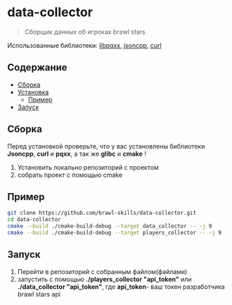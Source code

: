 # data-collector
>Сборщик данных об игроках brawl stars

Использованные библиотеки: [libpqxx](http://pqxx.org/development/libpqxx/), [jsoncpp](https://github.com/open-source-parsers/jsoncpp), [curl](https://github.com/curl/curl)

## Содержание

- [Сборка](#сборка)
- [Установка](#установка)
  - [Пример](#пример)
- [Запуск](#запуск)
 
  

## Сборка

Перед установкой проверьте, что у вас установлены библиотеки **Jsoncpp**, **curl** и **pqxx**, а так же  **glibc** и **cmake** !

1. Установить локально репозиторий с проектом  
2. собрать проект с помощью cmake 

## Пример

```bash
git clone https://github.com/brawl-skills/data-collector.git
cd data-collector
cmake --build ./cmake-build-debug --target data_collector -- -j 9
cmake --build ./cmake-build-debug --target players_collector -- -j 9
```

## Запуск
1. Перейти в репозиторий с собранным файлом(файлами)  
2. запустить с помощью **./players_collector "api_token"** или **./data_collector "api_token"**, где **api_token**- ваш токен разработчика brawl stars api

